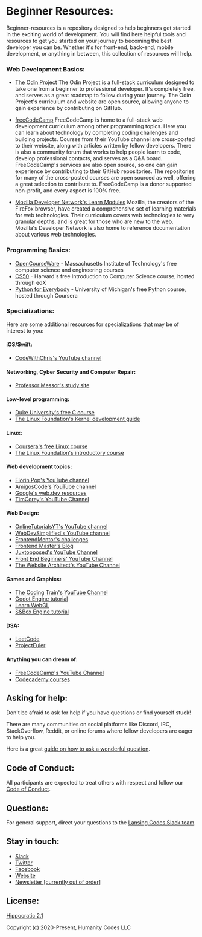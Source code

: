 # Beginner Resources:

Beginner-resources is a repository designed to help beginners get started in the exciting world of development. You will find here helpful tools and resources to get you started on your journey to becoming the best developer you can be. Whether it's for front-end, back-end, mobile development, or anything in between, this collection of resources will help.

### Web Development Basics:
- [The Odin Project](https://www.theodinproject.com/)
The Odin Project is a full-stack curriculum designed to take one from a beginner to professional developer. It's completely free, and serves as a great roadmap to follow during your journey. The Odin Project's curriculum and website are open source, allowing anyone to gain experience by contributing on GitHub.

- [freeCodeCamp](https://www.freecodecamp.org/)
FreeCodeCamp is home to a full-stack web development curriculum among other programming topics. Here you can learn about technology by completing coding challenges and building projects. Courses from their YouTube channel are cross-posted to their website, along with articles written by fellow developers. There is also a community forum that works to help people learn to code, develop professional contacts, and serves as a Q&A board. FreeCodeCamp's services are also open source, so one can gain experience by contributing to their GitHub repositories. The repositories for many of the cross-posted courses are open sourced as well, offering a great selection to contribute to. FreeCodeCamp is a donor supported non-profit, and every aspect is 100% free.

- [Mozilla Developer Network's Learn Modules](https://developer.mozilla.org/en-US/docs/Learn_web_development)
  Mozilla, the creators of the FireFox browser, have created a comprehensive set of learning materials for web technologies. Their curriculum covers web technologies to very granular depths, and is great for those who are new to the web. Mozilla's Developer Network is also home to reference documentation about various web technologies.

### Programming Basics:
- [OpenCourseWare](https://ocw.mit.edu/) - Massachusetts Institute of Technology's free computer science and engineering courses
- [CS50](https://www.edx.org/course/cs50s-introduction-computer-science-harvardx-cs50x) - Harvard's free Introduction to Computer Science course, hosted through edX
- [Python for Everybody](https://www.coursera.org/specializations/python) - University of Michigan's free Python course, hosted through Coursera
  
### Specializations:
Here are some additional resources for specializations that may be of interest to you:

#### iOS/Swift:
- [CodeWithChris's YouTube channel](https://www.youtube.com/codewithchris)

#### Networking, Cyber Security and Computer Repair:
- [Professor Messor's study site](https://www.professormesser.com/)

#### Low-level programming:
- [Duke University's free C course](https://www.coursera.org/specializations/c-programming)
- [The Linux Foundation's Kernel development guide](https://training.linuxfoundation.org/training/a-beginners-guide-to-linux-kernel-development-lfd103/)

#### Linux:
- [Coursera's free Linux course](https://www.coursera.org/learn/linux-fundamentals)
- [The Linux Foundation's introductory course](https://training.linuxfoundation.org/training/introduction-to-linux/)

#### Web development topics:
- [Florin Pop's YouTube channel](https://www.youtube.com/c/FlorinPop/videos)
- [AmigosCode's YouTube channel](https://www.youtube.com/@amigoscode)
- [Google's web.dev resources](https://web.dev/)
- [TimCorey's YouTube Channel](https://www.youtube.com/@IAmTimCorey)
  
#### Web Design:
- [OnlineTutorialsYT's YouTube channel](https://www.youtube.com/@OnlineTutorialsYT)
- [WebDevSimplified's YouTube channel](https://www.youtube.com/@WebDevSimplified)
- [FrontendMentor's challenges](https://www.frontendmentor.io/)
- [Frontend Master's Blog](https://frontendmasters.com/blog/)
- [Juxtopposed's YouTube Channel](https://www.youtube.com/@juxtopposed)
- [Front End Beginners' YouTube Channel](https://www.youtube.com/@frontendbeginners119)
- [The Website Architect's YouTube Channel](https://www.youtube.com/@thewebsitearchitect)

#### Games and Graphics:
- [The Coding Train's YouTube Channel](https://www.youtube.com/watch?v=HerCR8bw_GE&list=PLRqwX-V7Uu6Zy51Q-x9tMWIv9cueOFTFA)
- [Godot Engine tutorial](https://docs.godotengine.org/en/4.4/getting_started/introduction/introduction_to_godot.html#)
- [Learn WebGL](https://developer.mozilla.org/en-US/docs/Web/API/WebGL_API)
- [S&Box Engine tutorial](https://sbox.game/dev/doc/about/getting-started/first-steps/)
  
#### DSA:
- [LeetCode](https://leetcode.com/)
- [ProjectEuler](https://projecteuler.net/)

#### Anything you can dream of:
- [FreeCodeCamp's YouTube Channel](https://www.youtube.com/channel/UC8butISFwT-Wl7EV0hUK0BQ)
- [Codecademy courses](https://www.codecademy.com/)
  
## Asking for help:

Don't be afraid to ask for help if you have questions or find yourself stuck!

There are many communities on social platforms like Discord, IRC, StackOverflow, Reddit, or online forums where fellow developers are eager to help you.

Here is a great [guide on how to ask a wonderful question](https://www.theodinproject.com/lessons/foundations-asking-for-help#ask-about-the-problem-at-hand-not-the-solution-itself).

## Code of Conduct:

All participants are expected to treat others with respect and follow our [Code of Conduct](https://www.lansing.codes/code-of-conduct/).

## Questions:

For general support, direct your questions to the [Lansing Codes Slack team](http://slack.lansing.codes). 

## Stay in touch:

- [Slack](http://slack.lansing.codes)
- [Twitter](https://twitter.com/lansingcodes)
- [Facebook](https://www.facebook.com/lansingcodes)
- [Website](https://www.lansing.codes)
- [Newsletter \[currently out of order\]](http://bit.ly/lansing-codes-newsletter)

## License:

[Hippocratic 2.1](https://firstdonoharm.dev)

Copyright (c) 2020-Present, Humanity Codes LLC
